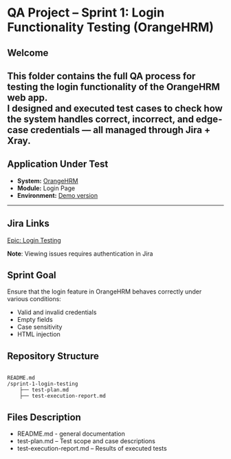 # QA Project – Sprint 1: Login Functionality Testing (OrangeHRM)

## Welcome


This folder contains the full QA process for testing the **login functionality** of the OrangeHRM web app.  
I designed and executed test cases to check how the system handles correct, incorrect, and edge-case credentials
— all managed through **Jira + Xray**.
---

## Application Under Test
- **System:** [OrangeHRM](https://opensource-demo.orangehrmlive.com/web/index.php/auth/login)
- **Module:** Login Page
- **Environment:** [Demo version](https://opensource-demo.orangehrmlive.com/web/index.php/auth/login)

---
## Jira Links
[Epic: Login Testing](https://annaborkowska2806.atlassian.net/jira/software/projects/OH/boards/100/timeline?selectedIssue=OH-8)

**Note**: Viewing issues requires authentication in Jira

## Sprint Goal
Ensure that the login feature in OrangeHRM behaves correctly under various conditions:
- Valid and invalid credentials
- Empty fields
- Case sensitivity
- HTML injection


## Repository Structure

```plaintext

README.md
/sprint-1-login-testing
    ├── test-plan.md
    ├── test-execution-report.md

```
## Files Description
- README.md - general documentation
- test-plan.md – Test scope and case descriptions
- test-execution-report.md – Results of executed tests


